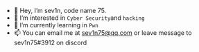 - 👋 Hey, I’m sev1n, code name 75.
- 👀 I’m interested in `Cyber Security`and `hacking`
- 🌱 I’m currently learning in `Pwn` 
- 📫 You can email me at sev1n75@qq.com or leave message to sev1n75#3912 on discord
 
<!---
sev1n75/sev1n75 is a ✨ special ✨ repository because its `README.md` (this file) appears on your GitHub profile.
You can click the Preview link to take a look at your changes.
--->
